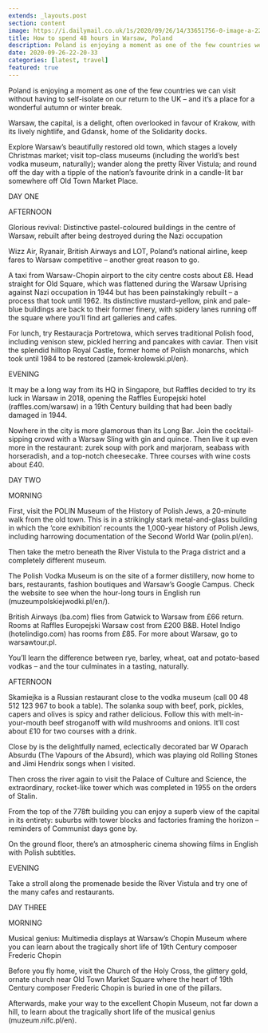 ```yaml
---
extends: _layouts.post
section: content
image: https://i.dailymail.co.uk/1s/2020/09/26/14/33651756-0-image-a-22_1601128460075.jpg 
title: How to spend 48 hours in Warsaw, Poland 
description: Poland is enjoying a moment as one of the few countries we can visit without having to self-isolate on our return to the UK - and its a place for a wonderful autumn or winter break. 
date: 2020-09-26-22-20-33 
categories: [latest, travel] 
featured: true 
--- 
```

Poland is enjoying a moment as one of the few countries we can visit without having to self-isolate on our return to the UK – and it’s a place for a wonderful autumn or winter break. 

Warsaw, the capital, is a delight, often overlooked in favour of Krakow, with its lively nightlife, and Gdansk, home of the Solidarity docks.

Explore Warsaw’s beautifully restored old town, which stages a lovely Christmas market; visit top-class museums (including the world’s best vodka museum, naturally); wander along the pretty River Vistula; and round off the day with a tipple of the nation’s favourite drink in a candle-lit bar somewhere off Old Town Market Place.

DAY ONE  

AFTERNOON

Glorious revival: Distinctive pastel-coloured buildings in the centre of Warsaw, rebuilt after being destroyed during the Nazi occupation

Wizz Air, Ryanair, British Airways and LOT, Poland’s national airline, keep fares to Warsaw competitive – another great reason to go.

A taxi from Warsaw-Chopin airport to the city centre costs about £8. Head straight for Old Square, which was flattened during the Warsaw Uprising against Nazi occupation in 1944 but has been painstakingly rebuilt – a process that took until 1962. Its distinctive mustard-yellow, pink and pale-blue buildings are back to their former finery, with spidery lanes running off the square where you’ll find art galleries and cafes.

For lunch, try Restauracja Portretowa, which serves traditional Polish food, including venison stew, pickled herring and pancakes with caviar. Then visit the splendid hilltop Royal Castle, former home of Polish monarchs, which took until 1984 to be restored (zamek-krolewski.pl/en).

EVENING  

It may be a long way from its HQ in Singapore, but Raffles decided to try its luck in Warsaw in 2018, opening the Raffles Europejski hotel (raffles.com/warsaw) in a 19th Century building that had been badly damaged in 1944.

Nowhere in the city is more glamorous than its Long Bar. Join the cocktail-sipping crowd with a Warsaw Sling with gin and quince. Then live it up even more in the restaurant: zurek soup with pork and marjoram, seabass with horseradish, and a top-notch cheesecake. Three courses with wine costs about £40.

DAY TWO  

MORNING 

First, visit the POLIN Museum of the History of Polish Jews, a 20-minute walk from the old town. This is in a strikingly stark metal-and-glass building in which the ‘core exhibition’ recounts the 1,000-year history of Polish Jews, including harrowing documentation of the Second World War (polin.pl/en).

Then take the metro beneath the River Vistula to the Praga district and a completely different museum.

The Polish Vodka Museum is on the site of a former distillery, now home to bars, restaurants, fashion boutiques and Warsaw’s Google Campus. Check the website to see when the hour-long tours in English run (muzeumpolskiejwodki.pl/en/).

British Airways (ba.com) flies from Gatwick to Warsaw from £66 return. Rooms at Raffles Europejski Warsaw cost from £200 B&B. Hotel Indigo (hotelindigo.com) has rooms from £85. For more about Warsaw, go to warsawtour.pl.

You’ll learn the difference between rye, barley, wheat, oat and potato-based vodkas – and the tour culminates in a tasting, naturally.

AFTERNOON

Skamiejka is a Russian restaurant close to the vodka museum (call 00 48 512 123 967 to book a table). The solanka soup with beef, pork, pickles, capers and olives is spicy and rather delicious. Follow this with melt-in-your-mouth beef stroganoff with wild mushrooms and onions. It’ll cost about £10 for two courses with a drink.

Close by is the delightfully named, eclectically decorated bar W Oparach Absurdu (The Vapours of the Absurd), which was playing old Rolling Stones and Jimi Hendrix songs when I visited.

Then cross the river again to visit the Palace of Culture and Science, the extraordinary, rocket-like tower which was completed in 1955 on the orders of Stalin.

From the top of the 778ft building you can enjoy a superb view of the capital in its entirety: suburbs with tower blocks and factories framing the horizon – reminders of Communist days gone by.

On the ground floor, there’s an atmospheric cinema showing films in English with Polish subtitles.

EVENING  

Take a stroll along the promenade beside the River Vistula and try one of the many cafes and restaurants.

DAY THREE 

MORNING  

Musical genius: Multimedia displays at Warsaw’s Chopin Museum where you can learn about the tragically short life of 19th Century composer Frederic Chopin

Before you fly home, visit the Church of the Holy Cross, the glittery gold, ornate church near Old Town Market Square where the heart of 19th Century composer Frederic Chopin is buried in one of the pillars.

Afterwards, make your way to the excellent Chopin Museum, not far down a hill, to learn about the tragically short life of the musical genius (muzeum.nifc.pl/en).

